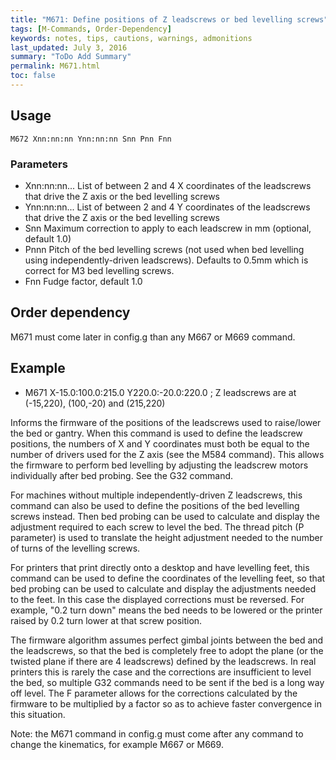```yaml
---
title: "M671: Define positions of Z leadscrews or bed levelling screws" 
tags: [M-Commands, Order-Dependency]
keywords: notes, tips, cautions, warnings, admonitions
last_updated: July 3, 2016
summary: "ToDo Add Summary"
permalink: M671.html
toc: false
---
```



## Usage ##
```
M672 Xnn:nn:nn Ynn:nn:nn Snn Pnn Fnn
```

### Parameters ###

+ Xnn:nn:nn... List of between 2 and 4 X coordinates of the leadscrews that drive the Z axis or the bed levelling screws
+ Ynn:nn:nn... List of between 2 and 4 Y coordinates of the leadscrews that drive the Z axis or the bed levelling screws
+ Snn Maximum correction to apply to each leadscrew in mm (optional, default 1.0)
+ Pnnn Pitch of the bed levelling screws (not used when bed levelling using independently-driven leadscrews). Defaults to 0.5mm which is correct for M3 bed levelling screws.
+ Fnn Fudge factor, default 1.0

## Order dependency ##

M671 must come later in config.g than any M667 or M669 command.

## Example ##

+ M671 X-15.0:100.0:215.0 Y220.0:-20.0:220.0 ; Z leadscrews are at (-15,220), (100,-20) and (215,220)

Informs the firmware of the positions of the leadscrews used to raise/lower the bed or gantry. When this command is used to define the leadscrew positions, the numbers of X and Y coordinates must both be equal to the number of drivers used for the Z axis (see the M584 command). This allows the firmware to perform bed levelling by adjusting the leadscrew motors individually after bed probing. See the G32 command.

For machines without multiple independently-driven Z leadscrews, this command can also be used to define the positions of the bed levelling screws instead. Then bed probing can be used to calculate and display the adjustment required to each screw to level the bed. The thread pitch (P parameter) is used to translate the height adjustment needed to the number of turns of the levelling screws.

For printers that print directly onto a desktop and have levelling feet, this command can be used to define the coordinates of the levelling feet, so that bed probing can be used to calculate and display the adjustments needed to the feet. In this case the displayed corrections must be reversed. For example, "0.2 turn down" means the bed needs to be lowered or the printer raised by 0.2 turn lower at that screw position.

The firmware algorithm assumes perfect gimbal joints between the bed and the leadscrews, so that the bed is completely free to adopt the plane (or the twisted plane if there are 4 leadscrews) defined by the leadscrews. In real printers this is rarely the case and the corrections are insufficient to level the bed, so multiple G32 commands need to be sent if the bed is a long way off level. The F parameter allows for the corrections calculated by the firmware to be multiplied by a factor so as to achieve faster convergence in this situation.

Note: the M671 command in config.g must come after any command to change the kinematics, for example M667 or M669.
